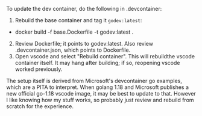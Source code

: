 To update the dev container, do the following in .devcontainer:
1)  Rebuild the base container and tag it `godev:latest`:
  * docker build -f base.Dockerfile -t godev:latest .
2) Review Dockerfile; it points to godev:latest. Also review .devcontainer.json,
   which points to Dockerfile.
3) Open vscode and select "Rebuild container". This
   will rebuildthe vscode container itself. It may hang after building; if so,
   reopening vscode worked previously.

The setup itself is derived from Microsoft's devcontainer go examples, which are a PITA to interpret.
When golang 1.18 and Microsoft publishes a new official go-1.18 vscode image,
it may be best to update to that. However I like knowing how my stuff works, so probably just
review and rebuild from scratch for the experience.






